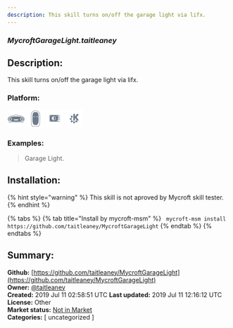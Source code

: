 ```yaml
---
description: This skill turns on/off the garage light via lifx.
---
```


### _MycroftGarageLight.taitleaney_  
## Description:  
This skill turns on/off the garage light via lifx.  
  
### Platform:  
 ![Mark I](../.gitbook/assets/mark-1-icon.png)  ![Mark II](../.gitbook/assets/mark-2-icon.png)  ![Picroft](../.gitbook/assets/picroft-icon.png)  ![plasmoid](../.gitbook/assets/kde.png)   
### Examples:  
> Garage Light.  
  
## Installation:  
{% hint style="warning" %}
This skill is not aproved by Mycroft skill tester.
{% endhint %}
    
{% tabs %}
{% tab title="Install by mycroft-msm" %}
``` mycroft-msm install https://github.com/taitleaney/MycroftGarageLight```
{% endtab %}
  {% endtabs %}
    
## Summary:  
**Github:** [https://github.com/taitleaney/MycroftGarageLight](https://github.com/taitleaney/MycroftGarageLight)  
**Owner:** [@taitleaney](https://github.com/taitleaney)  
**Created:** 2019 Jul 11 02:58:51 UTC  **Last updated:** 2019 Jul 11 12:16:12 UTC  
**License:** Other  
**Market status:** [Not in Market](https://market.mycroft.ai/skill/)  
**Categories:** [ uncategorized ]   
